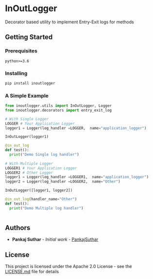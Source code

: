 # InOutLogger

Decorator based utility to implement Entry-Exit logs for methods

## Getting Started

### Prerequisites

```
python>=3.6
```

### Installing

```bash
pip install inoutlogger
```

### A Simple Example

```python
from inoutlogger.utils import InOutLogger, Logger
from inoutlogger.decorators import entry_exit_log

# With Single Logger
LOGGER # Your Application Logger
logger1 = Logger(log_handler =LOGGER,  name="application_logger")

InOutLogger(logger1)

@in_out_log
def test():
  print("Demo Single log handler")
  
# With Multiple Logger
LOGGER1 # Your Application Logger
LOGGER2 # Other Logger
logger1 = Logger(log_handler =LOGGER1,  name="application_logger")
logger2 = Logger(log_handler =LOGGER2,  name="Other")

InOutLogger([logger1, logger2])

@in_out_log(handler_name="Other")
def test():
  print("Demo Multiple log handler")
  
```



## Authors

* **Pankaj Suthar** - *Initial work* - [PankajSuthar](https://github.com/PanksSuthar)

## License

This project is licensed under the Apache 2.0 License - see the [LICENSE.md](https://github.com/PanksSuthar/InOutLogger/blob/master/LICENSE) file for details
